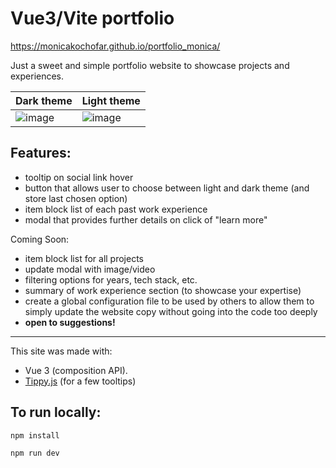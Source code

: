 # Vue3/Vite portfolio

https://monicakochofar.github.io/portfolio_monica/

Just a sweet and simple portfolio website to showcase projects and experiences.

| Dark theme  | Light theme |
| ------------- | ------------- |
| ![image](https://github.com/monicakochofar/portfolio_monica/assets/7142197/3449e5f2-9871-4e76-9d36-1b8de38cf3cd) | ![image](https://github.com/monicakochofar/portfolio_monica/assets/7142197/88835828-45d8-4409-bad4-00babe9e90c5) |

## Features:
- tooltip on social link hover
- button that allows user to choose between light and dark theme (and store last chosen option)
- item block list of each past work experience
- modal that provides further details on click of "learn more"

Coming Soon: 
- item block list for all projects
- update modal with image/video
- filtering options for years, tech stack, etc.
- summary of work experience section (to showcase your expertise)
- create a global configuration file to be used by others to allow them to simply update the website copy without going into the code too deeply
- **open to suggestions!**

---

This site was made with: 
- Vue 3 (composition API). 
- [Tippy.js](https://atomiks.github.io/tippyjs/) (for a few tooltips)

## To run locally:

```
npm install
```
```
npm run dev
```

